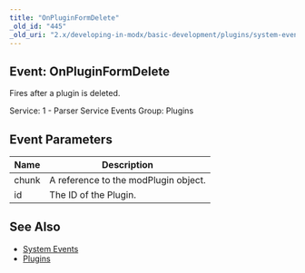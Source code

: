 ```yaml
---
title: "OnPluginFormDelete"
_old_id: "445"
_old_uri: "2.x/developing-in-modx/basic-development/plugins/system-events/onpluginformdelete"
---
```


## Event: OnPluginFormDelete

Fires after a plugin is deleted.

Service: 1 - Parser Service Events 
Group: Plugins

## Event Parameters

| Name  | Description                          |
| ----- | ------------------------------------ |
| chunk | A reference to the modPlugin object. |
| id    | The ID of the Plugin.                |

## See Also

- [System Events](extending-modx/plugins/system-events "System Events")
- [Plugins](extending-modx/plugins "Plugins")